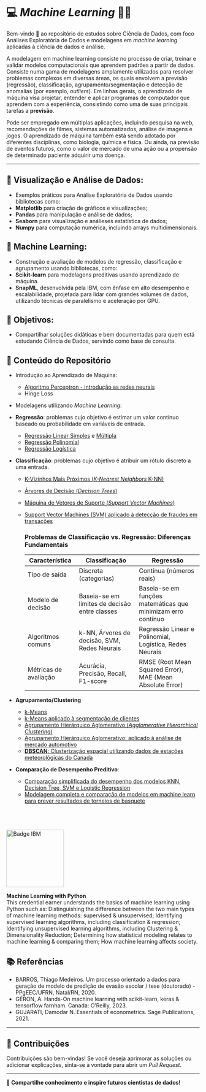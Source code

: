# 💻 **_Machine Learning_** 🧑‍💻

Bem-vindo 🤗 ao repositório de estudos sobre Ciência de Dados, com foco Análises Exploratória de Dados e modelagens em _machine learning_ aplicadas à ciência de dados e análise. 

A modelagem em machine learning consiste no processo de criar, treinar e validar modelos computacionais que aprendem padrões a partir de dados. Consiste numa gama de modelagens amplamente utilizados para resolver problemas complexos em diversas áreas, os quais envolvem a previsão (regressão), classificação, agrupamento/segmentação e detecção de anomalias (por exemplo, _outliers_). Em linhas gerais, o aprendizado de máquina visa projetar, entender e aplicar programas de computador que aprendem com a experiência, consistindo como uma de suas principais tarefas a **previsão**.

Pode ser empregado em múltiplas aplicações, incluindo pesquisa na web, recomendações de filmes, sistemas automatizados, análise de imagens e jogos. O aprendizado de máquina também está sendo adotado por diferentes disciplinas, como biologia, química e física. 
Ou ainda, na previsão de eventos futuros, como o valor de mercado de uma ação ou a propensão de determinado paciente adquirir uma doença.

---

## 🎯 **Visualização e Análise de Dados:**
- Exemplos práticos para Análise Exploratória de Dados usando bibliotecas como:
- **Matplotlib** para criação de gráficos e visualizações;
- **Pandas** para manipulação e análise de dados;
- **Seaborn** para visualização e análieses estatística de dados;
- **Numpy** para computação numérica, incluindo arrays multidimensionais.

## 🚀 **Machine Learning:** 
- Construção e avaliação de modelos de regressão, classificação e agrupamento usando bibliotecas, como:
- **Scikit-learn** para modelagens preditivas usando aprendizado de máquina.
- **SnapML**, desenvolvida pela IBM, com ênfase em alto desempenho e escalabilidade, projetada para lidar com grandes volumes de dados, utilizando técnicas de paralelismo e aceleração por GPU.

## 🌟 **Objetivos:**
- Compartilhar soluções didáticas e bem documentadas para quem está estudando Ciência de Dados, servindo como base de consulta.

## 📝 **Conteúdo do Repositório**
- Introdução ao Aprendizado de Máquina:
  - [Algoritmo Perceptron -  introdução as redes neurais](https://github.com/SampMark/Machine-Learning/blob/main/Perceptron_Algorithm.ipynb)
  - Hinge Loss
- Modelagens utilizando _Machine Learning_:
- **Regressão**: problemas cujo objetivo é estimar um valor contínuo baseado ou probabilidade em variáveis de entrada.
  - [Regressão Linear Simples](https://github.com/SampMark/Machine-Learn/blob/main/Simple_Linear_Regression.ipynb) e [Múltipla](https://github.com/SampMark/Machine-Learn/blob/main/Multiple_Linear_Regression.ipynb)
  - [Regressão Polinomial](https://github.com/SampMark/Machine-Learn/blob/main/Polynomial_Regression.ipynb)
  - [Regressão Logística](https://github.com/SampMark/Machine-Learn/blob/main/Logistic_Regression.ipynb)
- **Classificação**: problemas cujo objetivo é atribuir um rótulo discreto a uma entrada.
  - [K-Vizinhos Mais Próximos (_K-Nearest Neighbors_ K-NN)](https://github.com/SampMark/Machine-Learn/blob/main/K_Nearest_Neighbors.ipynb)
  - [Árvores de Decisão (_Decision Trees_)](https://github.com/SampMark/Machine-Learn/blob/main/Decision_Trees.ipynb)
  - [Máquina de Vetores de Suporte (_Support Vector Machines_)](https://github.com/SampMark/Machine-Learn/blob/main/SVM_Support_Vector_Machines.ipynb)
  - [Support Vector Machines (SVM) aplicado à detecção de fraudes em transações](https://github.com/SampMark/Machine-Learn/blob/main/SVM_Applied_to_Transaction_Fraud_Detection.ipynb)
 
    ### Problemas de Classificação vs. Regressão: Diferenças Fundamentais
    
    | Característica    | Classificação                                      | Regressão                                    |
    |------------------|--------------------------------------------------|----------------------------------------------|
    | Tipo de saída    | Discreta (categorias)                             | Contínua (números reais)                    |
    | Modelo de decisão | Baseia-se em limites de decisão entre classes   | Baseia-se em funções matemáticas que minimizam erro contínuo |
    | Algoritmos comuns | k-NN, Árvores de decisão, SVM, Redes Neurais     | Regressão Linear e Polinomial, Logística, Redes Neurais |
    | Métricas de avaliação | Acurácia, Precisão, Recall, F1-score      | RMSE (Root Mean Squared Error), MAE (Mean Absolute Error) |

- **Agrupamento/Clustering**
  - [k-Means](https://github.com/SampMark/Machine-Learn/blob/main/k_Means_with_a_randomly_generated_dataset.ipynb)
  - [k-Means aplicado à segmentação de clientes](https://github.com/SampMark/Machine-Learn/blob/main/k_Means_applied_to_customer_segmentation.ipynb)
  - [Agrupamento Hierárquico Aglomerativo (_Agglomerative Hierarchical Clustering_)](https://github.com/SampMark/Machine-Learn/blob/main/Agglomerative_Hierarchical_Clustering.ipynb)
  - [Agrupamento Hierárquico Aglomerativo: aplicado à análise de mercado automotivo](https://github.com/SampMark/Machine-Learn/blob/main/Agglomerative_Hierarchical_Clustering_applied_to_automotive_market_analysis.ipynb)
  - [**DBSCAN**: Clusterização espacial utilizando dados de estações meteorológicas do Canada](https://github.com/SampMark/Machine-Learn/blob/main/DBSCAN_Clustering_Weather_Station.ipynb)
- **Comparação de Desempenho Preditivo**:
  - [Comparação simplificada do desempenho dos modelos KNN, Decision Tree, SVM e Logistic Regression](https://github.com/SampMark/Machine-Learn/blob/main/Comparison_Models_for_Predicting_Basketball_Tournament_Outcomes.ipynb)  
  - [Modelagem completa e comparação de modelos em machine learn para prever resultados de torneios de basquete](https://github.com/SampMark/Machine-Learn/blob/main/Prediction_in_Basketball_Tournament_Comparison_Between_Machine_Learn_Models.ipynb)

## <div style="display: flex; align-items: center; gap: 10px; border: 0; padding: 10px;">

  <img src="https://github.com/user-attachments/assets/8d25464f-0d04-450d-907c-c932c6fef15e" alt="Badge IBM" width="150" style="border: none;">

  <p>
    <strong>Machine Learning with Python</strong><br>
    This credential earner understands the basics of machine learning using Python such as: 
    Distinguishing the difference between the two main types of machine learning methods: supervised & unsupervised; 
    Identifying supervised learning algorithms, including classification & regression; 
    Identifying unsupervised learning algorithms, including Clustering & Dimensionality Reduction; 
    Determining how statistical modeling relates to machine learning & comparing them; 
    How machine learning affects society.
  </p>

</div>
    
## 📚 **Referências**

- BARROS, Thiago Medeiros. Um processo orientado a dados para geração de modelo de predição de evasão escolar / tese (doutorado) - PPgEEC/UFRN, Natal/RN, 2020.
- GÉRON, A. Hands-On machine learning with scikit-learn, keras & tensorflow farnham. Canada: O’Reilly, 2023.
- GUJARATI, Damodar N. Essentials of econometrics. Sage Publications, 2021.

---

## 🤝 **Contribuições**

Contribuições são bem-vindas! Se você deseja aprimorar as soluções ou adicionar explicações, sinta-se à vontade para abrir um _Pull Request_.

---

**🚀 Compartilhe conhecimento e inspire futuros cientistas de dados!**
